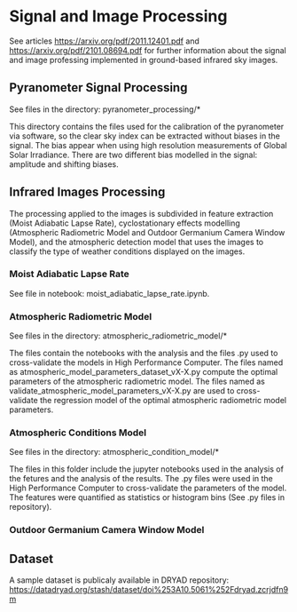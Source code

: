 # Signal and Image Processing

See articles https://arxiv.org/pdf/2011.12401.pdf and https://arxiv.org/pdf/2101.08694.pdf for further information about the signal and image professing implemented in ground-based infrared sky images.

## Pyranometer Signal Processing

See files in the directory: pyranometer_processing/* 

This directory contains the files used for the calibration of the pyranometer via software, so the clear sky index can be extracted without biases in the signal. The bias appear when using high resolution measurements of Global Solar Irradiance. There are two different bias modelled in the signal: amplitude and shifting biases.

## Infrared Images Processing

The processing applied to the images is subdivided in feature extraction (Moist Adiabatic Lapse Rate), cyclostationary effects modelling (Atmospheric Radiometric Model and Outdoor Germanium Camera Window Model), and the atmospheric detection model that uses the images to classify the type of weather conditions displayed on the images.

### Moist Adiabatic Lapse Rate

See file in notebook: moist_adiabatic_lapse_rate.ipynb.

### Atmospheric Radiometric Model

See files in the directory: atmospheric_radiometric_model/* 

The files contain the notebooks with the analysis and the files .py used to cross-validate the models in High Performance Computer. The files named as atmospheric_model_parameters_dataset_vX-X.py compute the optimal parameters of the atmospheric radiometric model. The files named as validate_atmospheric_model_parameters_vX-X.py are used to cross-validate the regression model of the optimal atmospheric radiometric model parameters.

### Atmospheric Conditions Model

See files in the directory: atmospheric_condition_model/*

The files in this folder include the jupyter notebooks used in the analysis of the fetures and the analysis of the results. The .py files were used in the High Performance Computer to cross-validate the parameters of the model. The features were quantified as statistics or histogram bins (See .py files in repository).

### Outdoor Germanium Camera Window Model

## Dataset

A sample dataset is publicaly available in DRYAD repository: https://datadryad.org/stash/dataset/doi%253A10.5061%252Fdryad.zcrjdfn9m
